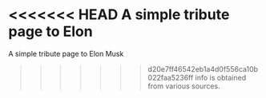 <<<<<<< HEAD
A simple tribute page to Elon 
=======
A simple tribute page to Elon Musk
>>>>>>> d20e7ff46542eb1a4d0f556ca10b022faa5236ff
info is obtained from various sources.
